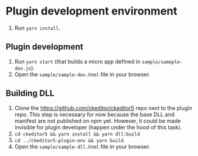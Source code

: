 # Plugin development environment

1. Run `yarn install`.

## Plugin development

1. Run `yarn start` (that builds a micro app defined in `sample/samople-dev.js`).
1. Open the `sample/sample-dev.html` file in your browser.

## Building DLL

1. Clone the https://github.com/ckeditor/ckeditor5 repo next to the plugin repo. This step is necessary for now because the base DLL and manifest are not published on npm yet. However, it could be made invisible for plugin developer (happen under the hood of this task).
1. `cd ckeditor5 && yarn install && yarn dll:build`
1. `cd ../ckeditor5-plugin-env && yarn build`
1. Open the `sample/sample-dll.html` file in your browser.